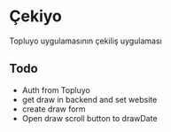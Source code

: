 # Çekiyo
Topluyo uygulamasının çekiliş uygulaması

## Todo
- Auth from Topluyo
- get draw in backend and set website
- create draw form
- Open draw scroll button to drawDate